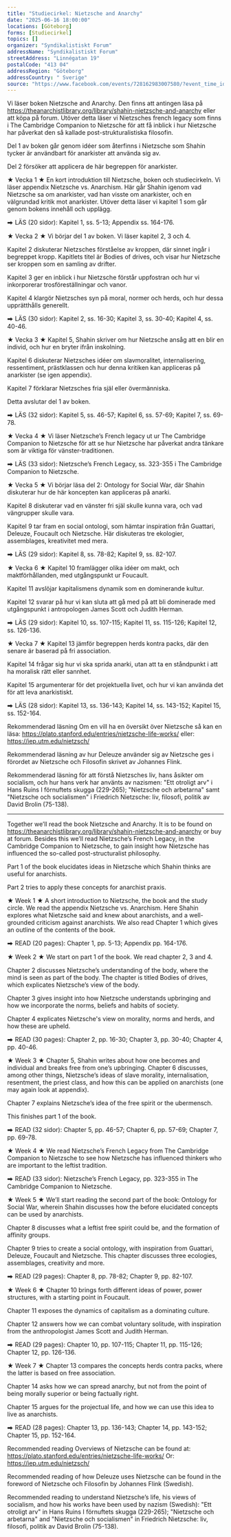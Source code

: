 ```yaml
---
title: "Studiecirkel: Nietzsche and Anarchy"
date: "2025-06-16 18:00:00"
locations: [Göteborg]
forms: [Studiecirkel]
topics: []
organizer: "Syndikalistiskt Forum"
addressName: "Syndikalistiskt Forum"
streetAddress: "Linnégatan 19"
postalCode: "413 04"
addressRegion: "Göteborg"
addressCountry: " Sverige"
source: "https://www.facebook.com/events/728162983007580/?event_time_id=728182783005600"
---
```

Vi läser boken Nietzsche and Anarchy. Den finns att antingen läsa på https://theanarchistlibrary.org/library/shahin-nietzsche-and-anarchy eller att köpa på forum. Utöver detta läser vi Nietzsches french legacy som finns i The Cambridge Companion to Nietzsche för att få inblick i hur Nietzsche har påverkat den så kallade post-strukturalistiska filosofin. 

Del 1 av boken går genom idéer som återfinns i Nietzsche som Shahin tycker är användbart för anarkister att använda sig av.

Del 2 försöker att applicera de här begreppen för anarkister.


★ Vecka 1 ★
En kort introduktion till Nietzsche, boken och studiecirkeln. Vi läser appendix Nietzsche vs. Anarchism. Här går Shahin igenom vad Nietzsche sa om anarkister, vad han visste om anarkister, och en välgrundad kritik mot anarkister.
Utöver detta läser vi kapitel 1 som går genom bokens innehåll och upplägg.

⮕ LÄS (20 sidor):
Kapitel 1, ss. 5-13; Appendix ss. 164-176.


★ Vecka 2 ★
Vi börjar del 1 av boken. Vi läser kapitel 2, 3 och 4.

Kapitel 2 diskuterar Nietzsches förståelse av kroppen, där sinnet ingår i begreppet kropp. Kapitlets titel är Bodies of drives, och visar hur Nietzsche ser kroppen som en samling av drifter. 

Kapitel 3 ger en inblick i hur Nietzsche förstår uppfostran och hur vi inkorporerar trosföreställningar och vanor.

Kapitel 4 klargör Nietzsches syn på moral, normer och herds, och hur dessa upprätthålls generellt. 

⮕ LÄS (30 sidor):
Kapitel 2, ss. 16-30; Kapitel 3, ss. 30-40; Kapitel 4, ss. 40-46.


★ Vecka 3 ★
Kapitel 5, Shahin skriver om hur Nietzsche ansåg att en blir en individ, och hur en bryter ifrån inskolning. 

Kapitel 6 diskuterar Nietzsches idéer om slavmoralitet, internalisering, ressentiment, prästklassen och hur denna kritiken kan appliceras på anarkister  (se igen appendix).

Kapitel 7 förklarar Nietzsches fria själ eller övermänniska.

Detta avslutar del 1 av boken.

⮕ LÄS (32 sidor):
Kapitel 5, ss. 46-57; Kapitel 6, ss. 57-69; Kapitel 7, ss. 69-78.


★ Vecka 4 ★
Vi läser Nietzsche’s French legacy ut ur The Cambridge Companion to Nietzsche för att se hur Nietzsche har påverkat andra tänkare som är viktiga för vänster-traditionen.

⮕ LÄS (33 sidor):
Nietzsche’s French Legacy, ss. 323-355 i The Cambridge Companion to Nietzsche.


★ Vecka 5 ★
Vi börjar läsa del 2: Ontology for Social War, där Shahin diskuterar hur de här koncepten kan appliceras på anarki.

Kapitel 8 diskuterar vad en vänster fri själ skulle kunna vara, och vad vängrupper skulle vara.

Kapitel 9 tar fram en social ontologi, som hämtar inspiration från Guattari, Deleuze, Foucault och Nietzsche. Här diskuteras tre ekologier, assemblages, kreativitet med mera.

⮕ LÄS (29 sidor):
Kapitel 8, ss. 78-82; Kapitel 9, ss. 82-107.


★ Vecka 6 ★
Kapitel 10 framlägger olika idéer om makt, och maktförhållanden, med utgångspunkt ur Foucault. 

Kapitel 11 avslöjar kapitalismens dynamik som en dominerande kultur.

Kapitel 12 svarar på hur vi kan sluta att gå med på att bli dominerade med utgångspunkt i antropologen James Scott och Judith Herman.


⮕ LÄS (29 sidor):
Kapitel 10, ss. 107-115; Kapitel 11, ss. 115-126; Kapitel 12, ss. 126-136.


★ Vecka 7 ★
Kapitel 13 jämför begreppen herds kontra packs, där den senare är baserad på fri association. 

Kapitel 14 frågar sig hur vi ska sprida anarki, utan att ta en ståndpunkt i att ha moralisk rätt eller sannhet.

Kapitel 15 argumenterar för det projektuella livet, och hur vi kan använda det för att leva anarkistiskt. 

⮕ LÄS (28 sidor):
Kapitel 13, ss. 136-143; Kapitel 14, ss. 143-152; Kapitel 15, ss. 152-164.


Rekommenderad läsning
Om en vill ha en översikt över Nietzsche så kan en läsa:
https://plato.stanford.edu/entries/nietzsche-life-works/ 
eller: 
https://iep.utm.edu/nietzsch/

Rekommenderad läsning av hur Deleuze använder sig av Nietzsche ges i förordet av Nietzsche och Filosofin skrivet av Johannes Flink.

Rekommenderad läsning för att förstå Nietzsches liv, hans åsikter om socialism, och hur hans verk har använts av nazismen:
"Ett otroligt arv" i Hans Ruins I förnuftets skugga (229-265);
"Nietzsche och arbetarna" samt "Nietzsche och socialismen" i Friedrich Nietzsche: liv, filosofi, politik av David Brolin (75-138).


----


Together we’ll read the book Nietzsche and Anarchy. It is to be found on https://theanarchistlibrary.org/library/shahin-nietzsche-and-anarchy or buy at forum. Besides this we’ll read Nietzsche’s French Legacy, in the Cambridge Companion to Nietzsche, to gain insight how Nietzsche has influenced the so-called post-structuralist philosophy.

Part 1 of the book elucidates ideas in Nietzsche which Shahin thinks are useful for anarchists.

Part 2 tries to apply these concepts for anarchist praxis.

★ Week 1 ★
A short introduction to Nietzsche, the book and the study circle. We read the appendix Nietzsche vs. Anarchism. Here Shahin explores what Nietzsche said and knew about anarchists, and a well-grounded criticism against anarchists.
We also read Chapter 1 which gives an outline of the contents of the book.

⮕ READ (20 pages):
Chapter 1, pp. 5-13; Appendix pp. 164-176.


★ Week 2 ★
We start on part 1 of the book. We read chapter 2, 3 and 4.

Chapter 2 discusses Nietzsche’s understanding of the body, where the mind is seen as part of the body. The chapter is titled Bodies of drives, which explicates Nietzsche’s view of the body.

Chapter 3 gives insight into how Nietzsche understands upbringing and how we incorporate the norms, beliefs and habits of society.

Chapter 4 explicates Nietzsche's view on morality, norms and herds, and how these are upheld.


⮕ READ (30 pages):
Chapter 2, pp. 16-30; Chapter 3, pp. 30-40; Chapter 4, pp. 40-46.


★ Week 3 ★
Chapter 5, Shahin writes about how one becomes and individual and breaks free from one’s upbringing.
Chapter 6 discusses, among other things, Nietzsche’s ideas of slave morality, internalisation, resentment, the priest class, and how this can be applied on anarchists (one may again look at appendix).

Chapter 7 explains Nietzsche’s idea of the free spirit or the ubermensch. 

This finishes part 1 of the book.

⮕ READ (32 sidor):
Chapter 5, pp. 46-57; Chapter 6, pp. 57-69; Chapter 7, pp. 69-78.


★ Week 4 ★
We read Nietzsche’s French Legacy from The Cambridge Companion to Nietzsche to see how Nietzsche has influenced thinkers who are important to the leftist tradition.

⮕ READ (33 sidor):
Nietzsche’s French Legacy, pp. 323-355 in The Cambridge Companion to Nietzsche.


★ Week 5 ★
We’ll start reading the second part of the book: Ontology for Social War, wherein Shahin discusses how the before elucidated concepts can be used by anarchists.

Chapter 8 discusses what a leftist free spirit could be, and the formation of affinity groups.

Chapter 9 tries to create a social ontology, with inspiration from Guattari, Deleuze, Foucault and Nietzsche. This chapter discusses three ecologies, assemblages, creativity and more.

⮕ READ (29 pages):
Chapter 8, pp. 78-82; Chapter 9, pp. 82-107.


★ Week 6 ★
Chapter 10 brings forth different ideas of power, power structures, with a starting point in Foucault.

Chapter 11 exposes the dynamics of capitalism as a dominating culture.

Chapter 12 answers how we can combat voluntary solitude, with inspiration from the anthropologist James Scott and Judith Herman.


⮕ READ (29 pages):
Chapter 10, pp. 107-115; Chapter 11, pp. 115-126; Chapter 12, pp. 126-136.


★ Week 7 ★
Chapter 13 compares the concepts herds contra packs, where the latter is based on free association.

Chapter 14 asks how we can spread anarchy, but not from the point of being morally superior or being factually right.

Chapter 15 argues for the projectual life, and how we can use this idea to live as anarchists.

⮕ READ (28 pages):
Chapter 13, pp. 136-143; Chapter 14, pp. 143-152; Chapter 15, pp. 152-164.


Recommended reading
Overviews of Nietzsche can be found at:
https://plato.stanford.edu/entries/nietzsche-life-works/ 
Or:
https://iep.utm.edu/nietzsch/


Recommended reading of how Deleuze uses Nietzsche can be found in the foreword of Nietzsche och Filosofin by Johannes Flink (Swedish).

Recommended reading to understand Nietzsche’s life, his views of socialism, and how his works have been used by nazism (Swedish):
"Ett otroligt arv" in Hans Ruins I förnuftets skugga (229-265);
"Nietzsche och arbetarna" and "Nietzsche och socialismen" in Friedrich Nietzsche: liv, filosofi, politik av David Brolin (75-138).


